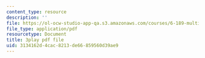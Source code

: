 ```yaml
---
content_type: resource
description: ''
file: https://ol-ocw-studio-app-qa.s3.amazonaws.com/courses/6-189-multicore-programming-primer-january-iap-2007/3134162d4cac8213de66859560d39ae9_r7rLHHd43MU.pdf
file_type: application/pdf
resourcetype: Document
title: 3play pdf file
uid: 3134162d-4cac-8213-de66-859560d39ae9
---
```


